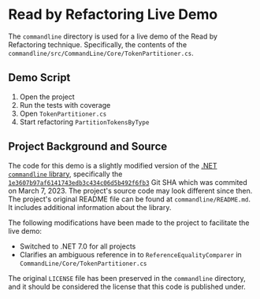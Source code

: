 # Read by Refactoring Live Demo

The `commandline` directory is used for a live demo of the Read by Refactoring technique. Specifically, the contents of the `commandline/src/CommandLine/Core/TokenPartitioner.cs`.

## Demo Script

1. Open the project
2. Run the tests with coverage
3. Open `TokenPartitioner.cs`
4. Start refactoring `PartitionTokensByType`

## Project Background and Source

The code for this demo is a slightly modified version of the [.NET `commandline` library](https://github.com/commandlineparser/commandline), specifically the [`1e3607b97af6141743edb3c434c06d5b492f6fb3`](https://github.com/commandlineparser/commandline/tree/1e3607b97af6141743edb3c434c06d5b492f6fb3) Git SHA which was commited on March 7, 2023. The project's source code may look different since then. The project's original README file can be found at `commandline/README.md`. It includes additional information about the library.

The following modifications have been made to the project to facilitate the live demo:

* Switched to .NET 7.0 for all projects
* Clarifies an ambiguous reference in to `ReferenceEqualityComparer` in `CommandLine/Core/TokenPartitioner.cs`

The original `LICENSE` file has been preserved in the `commandline` directory, and it should be considered the license that this code is published under.
